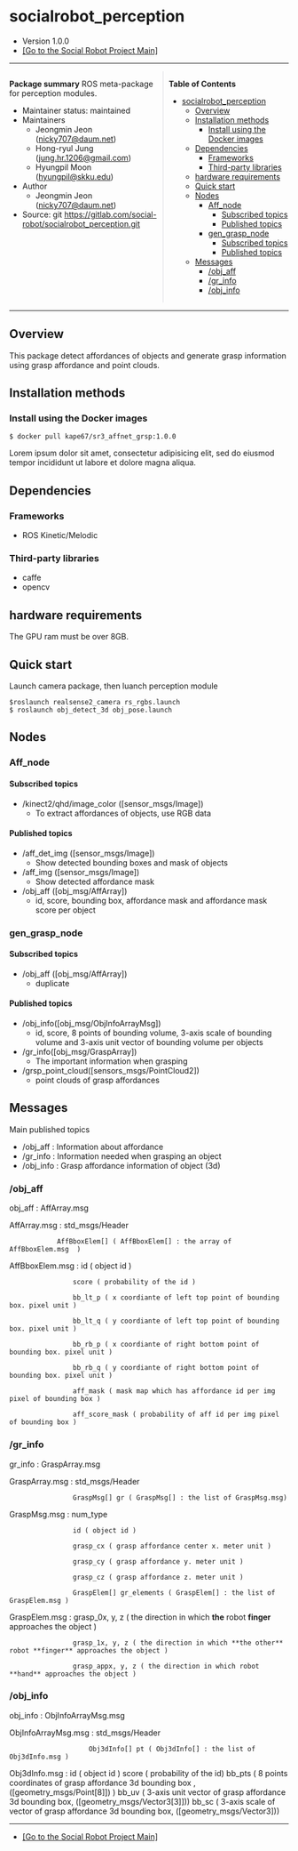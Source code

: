 # socialrobot_perception

<!-- Variables -->
[SRP_main]: https://gitlab.com/social-robot/socialrobot

- Version 1.0.0
- [[Go to the Social Robot Project Main]][SRP_main]

---

<div style="display:flex;">
<div style="flex:50%; padding-right:10px; border-right: 1px solid #dcdde1">

**Package summary**
ROS meta-package for perception modules.

- Maintainer status: maintained
- Maintainers
  - Jeongmin Jeon (nicky707@daum.net)
  - Hong-ryul Jung (jung.hr.1206@gmail.com)
  - Hyungpil Moon (hyungpil@skku.edu)
- Author
  - Jeongmin Jeon (nicky707@daum.net)
- Source: git https://gitlab.com/social-robot/socialrobot_perception.git

</div>
<div style="flex:40%; padding-left:10px;">

**Table of Contents**
- [socialrobot_perception](#socialrobot_perception)
  - [Overview](#overview)
  - [Installation methods](#installation-methods)
    - [Install using the Docker images](#install-using-the-docker-images)
  - [Dependencies](#dependencies)
    - [Frameworks](#frameworks)
    - [Third-party libraries](#third-party-libraries)
  - [hardware requirements](#hardware-requirements)
  - [Quick start](#quick-start)
  - [Nodes](#nodes)
    - [Aff_node](#aff_node)
      - [Subscribed topics](#subscribed-topics)
      - [Published topics](#published-topics)
    - [gen_grasp_node](#gen_grasp_node)
      - [Subscribed topics](#subscribed-topics-1)
      - [Published topics](#published-topics-1)
  - [Messages](#messages)
    - [/obj_aff](#obj_aff)
    - [/gr_info](#gr_info)
    - [/obj_info](#obj_info)

</div>
</div>

---

## Overview

This package detect affordances of objects and generate grasp information using grasp affordance and point clouds. 


## Installation methods

### Install using the Docker images
`$ docker pull kape67/sr3_affnet_grsp:1.0.0`

Lorem ipsum dolor sit amet, consectetur adipisicing elit, sed do eiusmod tempor incididunt ut labore et dolore magna aliqua.

## Dependencies

### Frameworks

- ROS Kinetic/Melodic

### Third-party libraries
- caffe
- opencv

## hardware requirements
The GPU ram must be over 8GB.

## Quick start
Launch camera package, then luanch perception module
```
$roslaunch realsense2_camera rs_rgbs.launch
$ roslaunch obj_detect_3d obj_pose.launch
```

## Nodes

### Aff_node

#### Subscribed topics
- /kinect2/qhd/image_color ([sensor_msgs/Image])
   - To extract affordances of objects, use RGB data

#### Published topics
- /aff_det_img ([sensor_msgs/Image])
   - Show detected bounding boxes and mask of objects
- /aff_img ([sensor_msgs/Image])
   - Show detected affordance mask
- /obj_aff ([obj_msg/AffArray])
   - id, score, bounding box, affordance mask and affordance mask score per object

### gen_grasp_node

#### Subscribed topics
- /obj_aff ([obj_msg/AffArray])
   - duplicate

#### Published topics
- /obj_info([obj_msg/ObjInfoArrayMsg])
   - id, score, 8 points of bounding volume, 3-axis scale of bounding volume and 3-axis unit vector of bounding volume per objects
- /gr_info([obj_msg/GraspArray])
   - The important information when grasping
- /grsp_point_cloud([sensors_msgs/PointCloud2])
   - point clouds of grasp affordances

## Messages
Main published topics
- /obj_aff : Information about affordance 
- /gr_info : Information needed when grasping an object
- /obj_info : Grasp affordance information of object (3d)

### /obj_aff 
obj_aff : AffArray.msg 

AffArray.msg :  std_msgs/Header 

                AffBboxElem[] ( AffBboxElem[] : the array of AffBboxElem.msg  )

AffBboxElem.msg :   id ( object id )

                    score ( probability of the id )

                    bb_lt_p ( x coordiante of left top point of bounding box. pixel unit ) 

                    bb_lt_q ( y coordiante of left top point of bounding box. pixel unit )

                    bb_rb_p ( x coordiante of right bottom point of bounding box. pixel unit )

                    bb_rb_q ( y coordiante of right bottom point of bounding box. pixel unit )

                    aff_mask ( mask map which has affordance id per img pixel of bounding box )

                    aff_score_mask ( probability of aff id per img pixel of bounding box )


### /gr_info 

gr_info : GraspArray.msg 

GraspArray.msg  :   std_msgs/Header

                    GraspMsg[] gr ( GraspMsg[] : the list of GraspMsg.msg)

GraspMsg.msg    :   num_type

                    id ( object id )

                    grasp_cx ( grasp affordance center x. meter unit )

                    grasp_cy ( grasp affordance y. meter unit )

                    grasp_cz ( grasp affordance z. meter unit )

                    GraspElem[] gr_elements ( GraspElem[] : the list of GraspElem.msg )

GraspElem.msg   :   grasp_0x, y, z ( the direction in which **the** robot **finger** approaches the object )

                    grasp_1x, y, z ( the direction in which **the other** robot **finger** approaches the object )
                    
                    grasp_appx, y, z ( the direction in which robot **hand** approaches the object ) 

### /obj_info

obj_info : ObjInfoArrayMsg.msg

ObjInfoArrayMsg.msg :   std_msgs/Header

                        Obj3dInfo[] pt ( Obj3dInfo[] : the list of Obj3dInfo.msg )

Obj3dInfo.msg  :  id ( object id )
                  score ( probability of the id)
                  bb_pts ( 8 points coordinates of grasp affordance 3d bounding box , ([geometry_msgs/Point[8]]) ) 
                  bb_uv ( 3-axis unit vector of grasp affordance 3d bounding box, ([geometry_msgs/Vector3[3]]))
                  bb_sc ( 3-axis scale of vector of grasp affordance 3d bounding box, ([geometry_msgs/Vector3]))

</div>


---

- [[Go to the Social Robot Project Main]][SRP_main]
